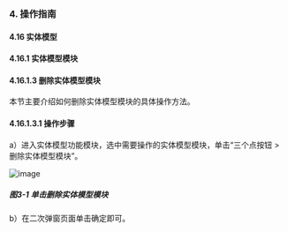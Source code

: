 ### 4. 操作指南

#### 4.16 实体模型

#### 4.16.1 实体模型模块

#### 4.16.1.3 删除实体模型模块

本节主要介绍如何删除实体模型模块的具体操作方法。

#### 4.16.1.3.1 操作步骤

a）进入实体模型功能模块，选中需要操作的实体模型模块，单击“三个点按钮 > 删除实体模型模块”。

![image](https://user-images.githubusercontent.com/79617492/198549252-ca1690af-3240-443c-a974-4b56a2cbdc3e.png)

##### 图3-1 单击删除实体模型模块

b）在二次弹窗页面单击确定即可。
